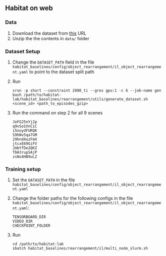 ## Habitat on web

### Data

1. Download the dataset from [this](https://drive.google.com/file/d/1lhyv4Xh4rmGeQauJBOOWpV3mJl2CbRdN/view?usp=sharing) URL
2. Unzip the the contents in `data/` folder

### Dataset Setup
1. Change the `DATASET_PATH` field in the file `habitat_baselines/config/object_rearrangement/il_object_rearrangement.yaml` to point to the dataset split path

2. Run
    ```
    srun -p short --constraint 2080_ti --gres gpu:1 -c 6 --job-name gen bash /path/to/habitat-lab/habitat_baselines/rearrangement/utils/generate_dataset.sh <scene_id> <path_to_episodes_gzip>
    ```

3. Run the command on step 2 for all 9 scenes
    ```
    JeFG25nYj2p
    q9vSo1VnCiC
    i5noydFURQK
    S9hNv5qa7GM
    29hnd4uzFmX
    jtcxE69GiFV
    JmbYfDe2QKZ
    TbHJrupSAjP
    zsNo4HB9uLZ
    ```

### Training setup

1. Set the `DATASET_PATH` in the file `habitat_baselines/config/object_rearrangement/il_object_rearrangement.yaml`

2. Change the folder paths for the following configs in the file `habitat_baselines/config/object_rearrangement/il_object_rearrangement.yaml`:
    ```
    TENSORBOARD_DIR
    VIDEO_DIR
    CHECKPOINT_FOLDER
    ```

3. Run
    ```
    cd /path/to/habitat-lab
    sbatch habitat_baselines/rearrangement/il/multi_node_slurm.sh
    ```
